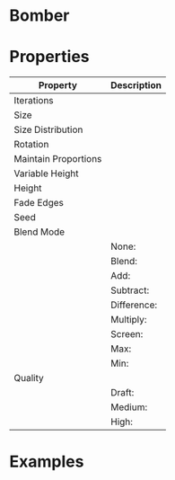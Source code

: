 # Bomber


# Properties


| Property | Description| 
| -------- | -----------|
| Iterations |  |
| Size |  |
| Size Distribution |  |
| Rotation |  |
| Maintain Proportions |  |
| Variable Height |  |
| Height |  |
| Fade Edges |  |
| Seed |  |
| Blend Mode |  |
| | None: <desc> |
| | Blend: <desc> |
| | Add: <desc> |
| | Subtract: <desc> |
| | Difference: <desc> |
| | Multiply: <desc> |
| | Screen: <desc> |
| | Max: <desc> |
| | Min: <desc> |
| Quality |  |
| | Draft: <desc> |
| | Medium: <desc> |
| | High: <desc> |




# Examples
